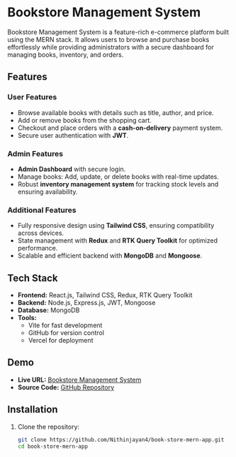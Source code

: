 # Bookstore Management System  

Bookstore Management System is a feature-rich e-commerce platform built using the MERN stack. It allows users to browse and purchase books effortlessly while providing administrators with a secure dashboard for managing books, inventory, and orders.  

## Features  

### User Features  
- Browse available books with details such as title, author, and price.  
- Add or remove books from the shopping cart.  
- Checkout and place orders with a **cash-on-delivery** payment system.  
- Secure user authentication with **JWT**.  

### Admin Features  
- **Admin Dashboard** with secure login.  
- Manage books: Add, update, or delete books with real-time updates.  
- Robust **inventory management system** for tracking stock levels and ensuring availability.  

### Additional Features  
- Fully responsive design using **Tailwind CSS**, ensuring compatibility across devices.  
- State management with **Redux** and **RTK Query Toolkit** for optimized performance.  
- Scalable and efficient backend with **MongoDB** and **Mongoose**.  

## Tech Stack  
- **Frontend:** React.js, Tailwind CSS, Redux, RTK Query Toolkit  
- **Backend:** Node.js, Express.js, JWT, Mongoose  
- **Database:** MongoDB  
- **Tools:**  
  - Vite for fast development  
  - GitHub for version control  
  - Vercel for deployment  

## Demo  
- **Live URL:** [Bookstore Management System](https://book-store-mern-app-six.vercel.app)  
- **Source Code:** [GitHub Repository](https://github.com/Nithinjayan4/book-store-mern-app.git)  

## Installation  

1. Clone the repository:  
   ```bash
   git clone https://github.com/Nithinjayan4/book-store-mern-app.git
   cd book-store-mern-app
